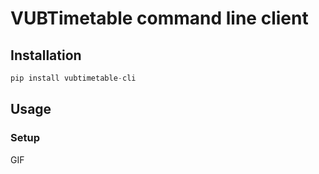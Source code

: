 # VUBTimetable command line client

## Installation

```python
pip install vubtimetable-cli
```

## Usage
### Setup

GIF

